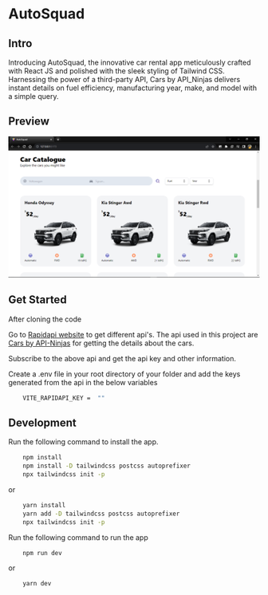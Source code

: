 # AutoSquad

## Intro

Introducing AutoSquad, the innovative car rental app meticulously crafted with React JS and polished with the sleek styling of Tailwind CSS. Harnessing the power of a third-party API, Cars by API_Ninjas delivers instant details on fuel efficiency, manufacturing year, make, and model with a simple query.

## Preview

![Test Image 3](/screenshot/Screenshot.png)

## Get Started

After cloning the code

Go to [Rapidapi website](https://rapidapi.com/hub) to get different api's. The api used in this project are [Cars by API-Ninjas](https://rapidapi.com/apininjas/api/cars-by-api-ninjas/) for getting the details about the cars.

Subscribe to the above api and get the api key and other information.

Create a .env file in your root directory of your folder and add the keys generated from the api in the below variables

```sh
    VITE_RAPIDAPI_KEY =  ""
```
## Development

Run the following command to install the app.

```sh
    npm install
    npm install -D tailwindcss postcss autoprefixer
    npx tailwindcss init -p
```

or 

```sh
    yarn install
    yarn add -D tailwindcss postcss autoprefixer
    npx tailwindcss init -p
```

Run the following command to run the app

```sh
    npm run dev
```

or

```sh
    yarn dev
```
